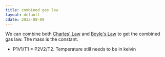 ```yaml
---
title: combined gas law
layout: default
cdate: 2023-08-09
---
```


We can combine both [Charles' Law](charles-law) and [Boyle's Law](boyles-law) to get the combined gas law. The mass is the constant.
- P1V1/T1 = P2V2/T2. Temperature still needs to be in kelvin
